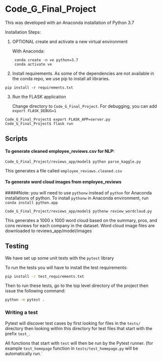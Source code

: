 # Code_G_Final_Project
This was developed with an Anaconda installation of Python 3.7

Installation Steps:

1. OPTIONAL create and activate a new virtual environment
    
    With Anaconda:
    
        conda create -n ve python=3.7
        conda activate ve
        
2. Install requirements. As some of the dependencies are not available in the conda repo, we use pip to install all libraries.

```
pip install -r requirements.txt
```

3. Run the FLASK application
        
    Change directory to `Code_G_Final_Project`. For debugging, you can add `export FLASK_DEBUG=1`

```
Code_G_Final_Project$ export FLASK_APP=server.py
Code_G_Final_Project$ flask run
```


## Scripts
#### To generate cleaned employee_reviews.csv for NLP:
```
Code_G_Final_Project/reviews_app/model$ python parse_kaggle.py
```
This generates a file called `employee_reviews.cleaned.csv`

#### To generate word cloud images from employee_reviews
#####Note: you will need to use `pythonw` instead of `python` for Anaconda installations of python. 
To install `pythonw` in Anaconda environment, run `conda install python.app`

```
Code_G_Final_Project/reviews_app/model$ pythonw review_wordcloud.py
```
This generates a 1000 x 1000 word cloud based on the summary, pros, and cons reviews for each company in the dataset.
Word cloud image files are downloaded to reviews_app/model/images


## Testing

We have set up some unit tests with the `pytest` library

To run the tests you will have to install the test requirements:

```bash
pip install -r test_requirements.txt
```

Then to run these tests, go to the top level directory of the project then issue the following command:

```bash
python -m pytest .
```

### Writing a test

Pytest will discover test cases by first looking for files in the `tests/` directory then looking within this directory for test files that start with the prefix `test_`.

All functions that start with `test` will then be run by the Pytest runner. (for example `test_homepage` function in `tests/test_homepage.py` will be automatically run.`
